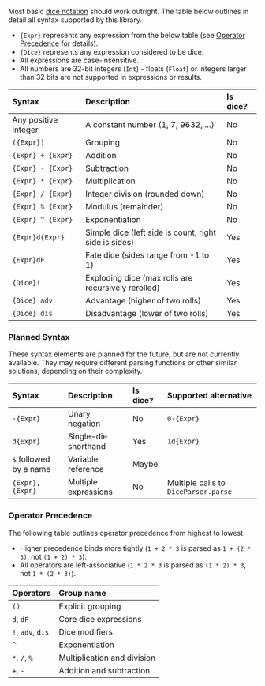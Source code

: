 Most basic [dice notation](https://en.wikipedia.org/wiki/Dice_notation) should work outright. The table below outlines 
in detail all syntax supported by this library. 

- `{Expr}` represents any expression from the below table (see [Operator Precedence](#operator-precedence) for details).
- `{Dice}` represents any expression considered to be dice.
- All expressions are case-insensitive.
- All numbers are 32-bit integers (`Int`) - floats (`Float`) or integers larger than 32 bits are not supported 
in expressions or results.

| Syntax               | Description                                           | Is dice?
| :---              | :---                                          | :---
| Any positive integer | A constant number (1, 7, 9632, ...)                   | No
| `({Expr})`           | Grouping                                              | No
| `{Expr} + {Expr}`    | Addition                                              | No
| `{Expr} - {Expr}`    | Subtraction                                           | No
| `{Expr} * {Expr}`    | Multiplication                                        | No
| `{Expr} / {Expr}`    | Integer division (rounded down)                       | No
| `{Expr} % {Expr}`    | Modulus (remainder)                                   | No
| `{Expr} ^ {Expr}`    | Exponentiation                                        | No
| `{Expr}d{Expr}`      | Simple dice (left side is count, right side is sides) | Yes
| `{Expr}dF`           | Fate dice (sides range from -1 to 1)                  | Yes
| `{Dice}!`            | Exploding dice (max rolls are recursively rerolled)   | Yes
| `{Dice} adv`         | Advantage (higher of two rolls)                       | Yes
| `{Dice} dis`         | Disadvantage (lower of two rolls)                     | Yes

### Planned Syntax
These syntax elements are planned for the future, but are not currently available. They may require different parsing functions
or other similar solutions, depending on their complexity.

| Syntax                 | Description          | Is dice? | Supported alternative
| :---                | :---              | :---    | :---
| `-{Expr}`              | Unary negation       | No       | `0-{Expr}`
| `d{Expr}`              | Single-die shorthand | Yes      | `1d{Expr}`
| `$` followed by a name | Variable reference   | Maybe    |
| `{Expr}, {Expr}`       | Multiple expressions | No       | Multiple calls to `DiceParser.parse`

### Operator Precedence
The following table outlines operator precedence from highest to lowest. 

- Higher precedence binds more tightly (`1 + 2 * 3` is parsed as `1 + (2 * 3)`, not `(1 + 2) * 3`). 
- All operators are left-associative (`1 * 2 * 3` is parsed as `(1 * 2) * 3`, not `1 * (2 * 3)`).

| Operators         | Group name
| :---            | :---
| `()`              | Explicit grouping
| `d`, `dF`         | Core dice expressions
| `!`, `adv`, `dis` | Dice modifiers
| `^`               | Exponentiation
| `*`, `/`, `%`     | Multiplication and division
| `+`, `-`          | Addition and subtraction  
